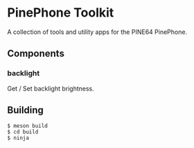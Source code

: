 # PinePhone Toolkit
A collection of tools and utility apps for the PINE64 PinePhone.

## Components
### backlight
Get / Set backlight brightness.

## Building
```
$ meson build
$ cd build
$ ninja
```
